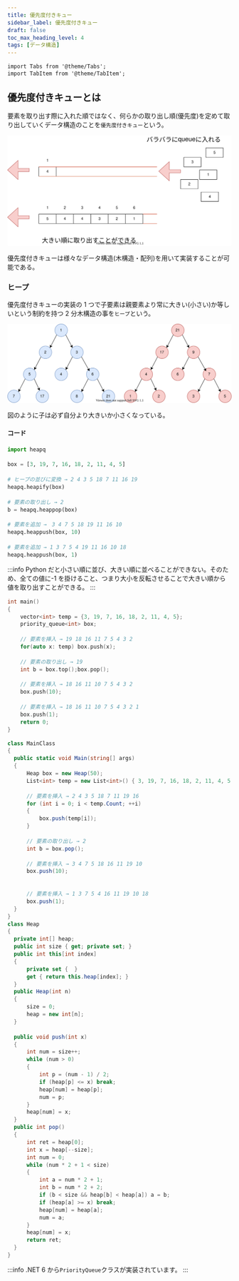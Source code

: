 ```yaml
---
title: 優先度付きキュー
sidebar_label: 優先度付きキュー
draft: false
toc_max_heading_level: 4
tags: [データ構造]
---
```


```mdx-code-block
import Tabs from '@theme/Tabs';
import TabItem from '@theme/TabItem';
```

## 優先度付きキューとは

要素を取り出す際に入れた順ではなく、何らかの取り出し順(優先度)を定めて取り出していくデータ構造のことを`優先度付きキュー`という。

![イメージ図](/img/svg/Data-structure/priority-queue/priority-queue-1.drawio.svg "優先度付きキュー")

優先度付きキューは様々なデータ構造(木構造・配列)を用いて実装することが可能である。

### ヒープ

優先度付きキューの実装の 1 つで子要素は親要素より常に大きい(小さい)か等しいという制約を持つ 2 分木構造の事を`ヒープ`という。

![イメージ図](/img/svg/Data-structure/priority-queue/priority-queue-2.drawio.svg "ヒープ")

図のように子は必ず自分より大きいか小さくなっている。

#### コード

<Tabs groupId="code">
  <TabItem value="python" label="Python" default>

```python title="heap.py"
import heapq

box = [3, 19, 7, 16, 18, 2, 11, 4, 5]

# ヒープの並びに変換 → 2 4 3 5 18 7 11 16 19
heapq.heapify(box)

# 要素の取り出し → 2
b = heapq.heappop(box)

# 要素を追加 →　3 4 7 5 18 19 11 16 10
heapq.heappush(box, 10)

# 要素を追加 → 1 3 7 5 4 19 11 16 10 18
heapq.heappush(box, 1)
```

:::info
Python だと小さい順に並び、大きい順に並べることができない。そのため、全ての値に-1 を掛けること、つまり大小を反転させることで大きい順から値を取り出すことができる。
:::

  </TabItem>
  <TabItem value="C++" label="C++">

```cpp title="heap.cpp"
int main()
{
    vector<int> temp = {3, 19, 7, 16, 18, 2, 11, 4, 5};
    priority_queue<int> box;

    // 要素を挿入 → 19 18 16 11 7 5 4 3 2
    for(auto x: temp) box.push(x);

    // 要素の取り出し → 19
    int b = box.top();box.pop();

    // 要素を挿入 → 18 16 11 10 7 5 4 3 2
    box.push(10);

    // 要素を挿入 → 18 16 11 10 7 5 4 3 2 1
    box.push(1);
    return 0;
}

```

  </TabItem>
  <TabItem value="C#" label="C#">

```csharp title="heap.cs"
class MainClass
{
  public static void Main(string[] args)
  {
      Heap box = new Heap(50);
      List<int> temp = new List<int>() { 3, 19, 7, 16, 18, 2, 11, 4, 5 };

      // 要素を挿入 → 2 4 3 5 18 7 11 19 16
      for (int i = 0; i < temp.Count; ++i)
      {
          box.push(temp[i]);
      }

      // 要素の取り出し → 2
      int b = box.pop();

      // 要素を挿入 → 3 4 7 5 18 16 11 19 10
      box.push(10);


      // 要素を挿入 → 1 3 7 5 4 16 11 19 10 18
      box.push(1);
  }
}
class Heap
{
  private int[] heap;
  public int size { get; private set; }
  public int this[int index]
  {
      private set {  }
      get { return this.heap[index]; }
  }
  public Heap(int n)
  {
      size = 0;
      heap = new int[n];
  }

  public void push(int x)
  {
      int num = size++;
      while (num > 0)
      {
          int p = (num - 1) / 2;
          if (heap[p] <= x) break;
          heap[num] = heap[p];
          num = p;
      }
      heap[num] = x;
  }
  public int pop()
  {
      int ret = heap[0];
      int x = heap[--size];
      int num = 0;
      while (num * 2 + 1 < size)
      {
          int a = num * 2 + 1;
          int b = num * 2 + 2;
          if (b < size && heap[b] < heap[a]) a = b;
          if (heap[a] >= x) break;
          heap[num] = heap[a];
          num = a;
      }
      heap[num] = x;
      return ret;
  }
}
```

:::info
.NET 6 から`PriorityQueue`クラスが実装されています。
:::

  </TabItem>
</Tabs>
